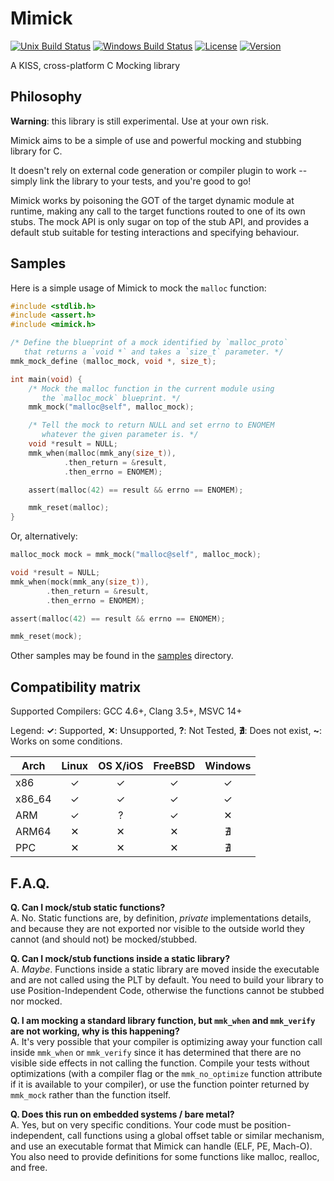 Mimick
======

[![Unix Build Status](https://travis-ci.org/Snaipe/Mimick.svg?branch=master)](https://travis-ci.org/Snaipe/Mimick) 
[![Windows Build Status](https://ci.appveyor.com/api/projects/status/github/Snaipe/Mimick?svg=true&branch=master)](https://ci.appveyor.com/project/Snaipe/Mimick/branch/bleeding)
[![License](https://img.shields.io/badge/license-MIT-blue.svg?style=flat)](https://github.com/Snaipe/Mimick/blob/master/LICENSE) 
[![Version](https://img.shields.io/badge/version-v0.2.0-orange.svg?style=flat)](https://github.com/Snaipe/Mimick/releases) 

A KISS, cross-platform C Mocking library

## Philosophy

**Warning**: this library is still experimental. Use at your own risk.

Mimick aims to be a simple of use and powerful mocking and stubbing library for C.

It doesn't rely on external code generation or compiler plugin to work -- simply
link the library to your tests, and you're good to go!

Mimick works by poisoning the GOT of the target dynamic module at runtime, making
any call to the target functions routed to one of its own stubs. The mock API
is only sugar on top of the stub API, and provides a default stub suitable for
testing interactions and specifying behaviour.

## Samples

Here is a simple usage of Mimick to mock the `malloc` function:

```c
#include <stdlib.h>
#include <assert.h>
#include <mimick.h>

/* Define the blueprint of a mock identified by `malloc_proto`
   that returns a `void *` and takes a `size_t` parameter. */
mmk_mock_define (malloc_mock, void *, size_t);

int main(void) {
    /* Mock the malloc function in the current module using 
       the `malloc_mock` blueprint. */
    mmk_mock("malloc@self", malloc_mock);

    /* Tell the mock to return NULL and set errno to ENOMEM
       whatever the given parameter is. */
    void *result = NULL;
    mmk_when(malloc(mmk_any(size_t)),
            .then_return = &result,
            .then_errno = ENOMEM);

    assert(malloc(42) == result && errno == ENOMEM);

    mmk_reset(malloc);
}
```

Or, alternatively:

```c
malloc_mock mock = mmk_mock("malloc@self", malloc_mock);

void *result = NULL;
mmk_when(mock(mmk_any(size_t)),
        .then_return = &result,
        .then_errno = ENOMEM);

assert(malloc(42) == result && errno == ENOMEM);

mmk_reset(mock);
```

Other samples may be found in the [samples](./sample/) directory.

## Compatibility matrix

Supported Compilers: GCC 4.6+, Clang 3.5+, MSVC 14+

Legend: **✓**: Supported, **✕**: Unsupported, **?**: Not Tested, **∄**: Does not exist, **~**: Works on some conditions.

| Arch | Linux | OS X/iOS | FreeBSD | Windows |
| --- |:---:|:---:|:---:|:---:|
| x86     | ✓ | ✓ | ✓ | ✓ |
| x86\_64 | ✓ | ✓ | ✓ | ✓ |
| ARM     | ✓ | ? | ✓ | ✕ |
| ARM64   | ✕ | ✕ | ✕ | ∄ |
| PPC     | ✕ | ✕ | ✕ | ∄ |

## F.A.Q.

**Q. Can I mock/stub static functions?**  
A. No. Static functions are, by definition, *private* implementations details,
   and because they are not exported nor visible to the outside world they cannot
   (and should not) be mocked/stubbed.

**Q. Can I mock/stub functions inside a static library?**  
A. *Maybe*. Functions inside a static library are moved inside the executable and are not
   called using the PLT by default. You need to build your library to use Position-Independent
   Code, otherwise the functions cannot be stubbed nor mocked.

**Q. I am mocking a standard library function, but `mmk_when` and `mmk_verify`
  are not working, why is this happening?**  
A. It's very possible that your compiler is optimizing away your function
   call inside `mmk_when` or `mmk_verify` since it has determined that there
   are no visible side effects in not calling the function. Compile your tests
   without optimizations (with a compiler flag or the `mmk_no_optimize`
   function attribute if it is available to your compiler), or use the function
   pointer returned by `mmk_mock` rather than the function itself.

**Q. Does this run on embedded systems / bare metal?**  
A. Yes, but on very specific conditions. Your code must be position-independent,
   call functions using a global offset table or similar mechanism, and use
   an executable format that Mimick can handle (ELF, PE, Mach-O).  
   You also need to provide definitions for some functions like malloc, realloc,
   and free.
